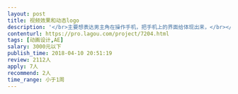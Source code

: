```yaml
---                
layout: post       
title: 视频效果和动态logo           
description: '</br>主要想表达男主角在操作手机，把手机上的界面给体现出来，</br></br>还有一个就是一个形象logo设计成动效</br></br>都有差不多的参照物</br>'     
contenturl: https://pro.lagou.com/project/7204.html      
tags: [动画设计,AE]            
salary: 3000元以下          
publish_time: 2018-04-10 20:51:19         
review: 2112人                   
apply: 7人                   
recommend: 2人                   
time_range: 小于1周              
---                 
```

